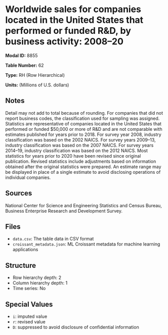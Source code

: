 # Worldwide sales for companies located in the United States that performed or funded R&D, by business activity: 2008–20

**Modal ID:** 8855

**Table Number:** 62

**Type:** RH (Row Hierarchical)

**Units:** (Millions of U.S. dollars)

## Notes

Detail may not add to total because of rounding. For companies that did not report business codes, the classification used for sampling was assigned. Statistics are representative of companies located in the United States that performed or funded $50,000 or more of R&D and are not comparable with estimates published for years prior to 2018. For survey year 2008, industry classification was based on the 2002 NAICS. For survey years 2009–13, industry classification was based on the 2007 NAICS. For survey years 2014–19, industry classification was based on the 2012 NAICS. Most statistics for years prior to 2020 have been revised since original publication. Revised statistics include adjustments based on information obtained after the original statistics were prepared. An estimate range may be displayed in place of a single estimate to avoid disclosing operations of individual companies.

## Sources

National Center for Science and Engineering Statistics and Census Bureau, Business Enterprise Research and Development Survey.

## Files

- `data.csv`: The table data in CSV format
- `croissant_metadata.json`: ML Croissant metadata for machine learning applications

## Structure

- Row hierarchy depth: 2
- Column hierarchy depth: 1
- Time series: No

## Special Values

- `i`: imputed value
- `r`: revised value
- `D`: suppressed to avoid disclosure of confidential information
